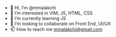 - 👋 Hi, I’m @mmalakchi
- 👀 I’m interested in VIM, JS, HTML, CSS
- 🌱 I’m currently learning JS
- 💞️ I’m looking to collaborate on Front End, UI/UX
- 📫 How to reach me mmalakchi@gmail.com

<!---
mmalakchi/mmalakchi is a ✨ special ✨ repository because its `README.md` (this file) appears on your GitHub profile.
You can click the Preview link to take a look at your changes.
--->
